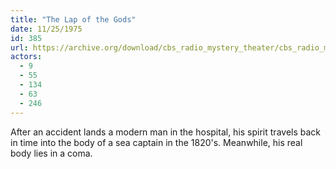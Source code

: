 ```yaml
---
title: "The Lap of the Gods"
date: 11/25/1975
id: 385
url: https://archive.org/download/cbs_radio_mystery_theater/cbs_radio_mystery_theater-0351-0400.zip/cbs_radio_mystery_theater-0351-0400%2Fcbsrmt_0385_the_lap_of_the_gods.mp3
actors:
  - 9
  - 55
  - 134
  - 63
  - 246
---
```

After an accident lands a modern man in the hospital, his spirit travels back in time into the body of a sea captain in the 1820's. Meanwhile, his real body lies in a coma.